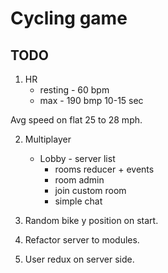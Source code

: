 # Cycling game

## TODO
1. HR
    - resting - 60 bpm     
    - max - 190 bmp 10-15 sec

Avg speed on flat 25 to 28 mph.

2. Multiplayer
    - Lobby - server list
        + rooms reducer + events
        + room admin
        + join custom room
        + simple chat

3. Random bike y position on start.
4. Refactor server to modules.
5. User redux on server side.
